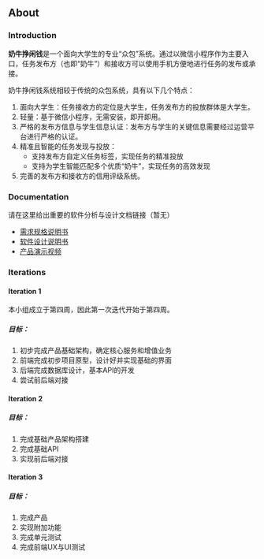 ## About
### Introduction

**奶牛挣闲钱**是一个面向大学生的专业“众包”系统。通过以微信小程序作为主要入口，任务发布方（也即“奶牛”）和接收方可以使用手机方便地进行任务的发布或承接。

奶牛挣闲钱系统相较于传统的众包系统，具有以下几个特点：

1. 面向大学生：任务接收方的定位是大学生，任务发布方的投放群体是大学生。
2. 轻量：基于微信小程序，无需安装，即开即用。
3. 严格的发布方信息与学生信息认证：发布方与学生的关键信息需要经过运营平台进行严格的认证。
4. 精准且智能的任务发现与投放：
   * 支持发布方自定义任务标签，实现任务的精准投放
   * 支持为学生智能匹配多个优质“奶牛”，实现任务的高效发现
5. 完善的发布方和接收方的信用评级系统。

### Documentation

请在这里给出重要的软件分析与设计文档链接（暂无）

- [需求规格说明书](https://github.com/milkymoney/Dashboard/blob/master/SRS/SRS.md)
- [软件设计说明书](https://github.com/milkymoney/Dashboard/blob/master/SDS.md)
- [产品演示视频](https://sysu-swsad.github.io/dashboard/01-about)

### Iterations

#### Iteration 1

本小组成立于第四周，因此第一次迭代开始于第四周。
##### 目标：

1. 初步完成产品基础架构，确定核心服务和增值业务
2. 前端完成初步项目原型，设计好并实现基础的界面
3. 后端完成数据库设计，基本API的开发
4. 尝试前后端对接

#### Iteration 2

##### 目标：

1. 完成基础产品架构搭建
2. 完成基础API
3. 实现前后端对接

#### Iteration 3

##### 目标：

1. 完成产品
2. 实现附加功能
3. 完成单元测试
4. 完成前端UX与UI测试

